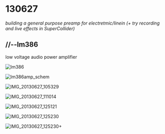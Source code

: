 130627
======

_building a general purpose preamp for electretmic/linein (+ try recording and live effects in SuperCollider)_

//--lm386
---------
low voltage audio power amplifier

![lm386](https://raw.github.com/redFrik/udk09-Bits_and_Pieces/master/udk130627/lm386.png)

![lm386amp_schem](https://raw.github.com/redFrik/udk09-Bits_and_Pieces/master/udk130627/lm386amp_schem.png)

![IMG_20130627_105329](https://raw.github.com/redFrik/udk09-Bits_and_Pieces/master/udk130627/IMG_20130627_105329.jpg)

![IMG_20130627_111014](https://raw.github.com/redFrik/udk09-Bits_and_Pieces/master/udk130627/IMG_20130627_111014.jpg)

![IMG_20130627_125121](https://raw.github.com/redFrik/udk09-Bits_and_Pieces/master/udk130627/IMG_20130627_125121.jpg)

![IMG_20130627_125230](https://raw.github.com/redFrik/udk09-Bits_and_Pieces/master/udk130627/IMG_20130627_125230.jpg)

![IMG_20130627_125230+](https://raw.github.com/redFrik/udk09-Bits_and_Pieces/master/udk130627/IMG_20130627_125230+.jpg)